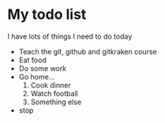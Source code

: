 # My todo list
I have lots of things I need to do today

- Teach the git, github and gitkraken course
- Eat food
- Do some work
- Go home...
  1. Cook dinner
  2. Watch football 
  3. Something else
- stop